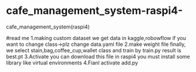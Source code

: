 # cafe_management_system-raspi4-
cafe_management_system(raspi4)

#read me
1.making custom dataset
we get data in kaggle,robowflow
if you want to change class->plz change data.yaml file
2.make weight file
finally, we select stain,bag,coffee_cup,wallet class and train by train.py
result is best.pt
3.Activate
you can download this file in raspi4
you must install some library like virtual environments
4.Fianl
activate add.py
